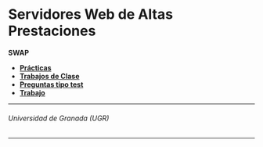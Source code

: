 ﻿# Servidores Web de Altas Prestaciones

 __SWAP__
 * **[Prácticas](https://github.com/antoniovj1/servidores_web_altas_prestaciones_ugr/tree/master//practicas)**
 * **[Trabajos de Clase](https://github.com/antoniovj1/servidores_web_altas_prestaciones_ugr/tree/master//trabajos_de_clase)**
 * **[Preguntas tipo test](https://github.com/antoniovj1/servidores_web_altas_prestaciones_ugr/tree/master//preguntas_test)**
 * **[Trabajo](https://github.com/antoniovj1/servidores_web_altas_prestaciones_ugr/tree/master//trabajo)**

___
###### Universidad de Granada (UGR)
___
